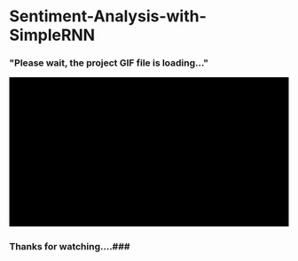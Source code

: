 # Sentiment-Analysis-with-SimpleRNN

### "Please wait, the project GIF file is loading..." ###
<img src="sentiment_analysis_(RNN).gif" width="700px">

### Thanks for watching....###
